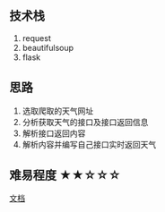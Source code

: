 ## 技术栈
1. request
2. beautifulsoup
3. flask
## 思路
1. 选取爬取的天气网址
2. 分析获取天气的接口及接口返回信息
3. 解析接口返回内容
4. 解析内容并编写自己接口实时返回天气
## 难易程度 ★★☆☆☆

[文档](http://aichibazhang.com)
